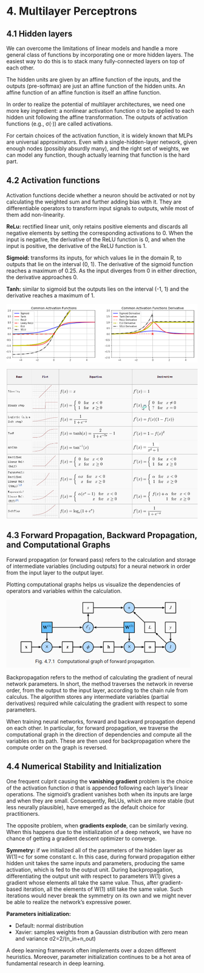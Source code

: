 # 4. Multilayer Perceptrons

## 4.1 Hidden layers
We can overcome the limitations of linear models and handle a more general class of functions by incorporating one or more hidden layers. The easiest way to do this is to stack many fully-connected layers on top of each other.

The hidden units are given by an affine function of the inputs, and the outputs (pre-softmax) are just an affine function of the hidden units. An affine function of an affine function is itself an affine function.

In order to realize the potential of multilayer architectures, we need one more key ingredient: a nonlinear activation function σ to be applied to each hidden unit following the affine transformation. The outputs of activation functions (e.g., σ(⋅)) are called activations.

For certain choices of the activation function, it is widely known that MLPs are universal approximators. Even with a single-hidden-layer network, given enough nodes (possibly absurdly many), and the right set of weights, we can model any function, though actually learning that function is the hard part.

## 4.2 Activation functions

Activation functions decide whether a neuron should be activated or not by calculating the weighted sum and further adding bias with it. They are differentiable operators to transform input signals to outputs, while most of them add non-linearity.

**ReLu:** rectified linear unit, only retains positive elements and discards all negative elements by setting the corresponding activations to 0. When the input is negative, the derivative of the ReLU function is 0, and when the input is positive, the derivative of the ReLU function is 1.

**Sigmoid:** transforms its inputs, for which values lie in the domain R, to outputs that lie on the interval (0, 1). The derivative of the sigmoid function reaches a maximum of 0.25. As the input diverges from 0 in either direction, the derivative approaches 0.

**Tanh:** similar to sigmoid but the outputs lies on the interval (-1, 1) and the derivative reaches a maximum of 1.

![](imgs/graficos.png)

![](imgs/formulas.png)

## 4.3 Forward Propagation, Backward Propagation, and Computational Graphs

Forward propagation (or forward pass) refers to the calculation and storage of intermediate variables (including outputs) for a neural network in order from the input layer to the output layer.

Plotting computational graphs helps us visualize the dependencies of operators and variables within the calculation.

![](imgs/forward.png)

Backpropagation refers to the method of calculating the gradient of neural network parameters. In short, the method traverses the network in reverse order, from the output to the input layer, according to the chain rule from calculus. The algorithm stores any intermediate variables (partial derivatives) required while calculating the gradient with respect to some parameters.

When training neural networks, forward and backward propagation depend on each other. In particular, for forward propagation, we traverse the computational graph in the direction of dependencies and compute all the variables on its path. These are then used for backpropagation where the compute order on the graph is reversed.

## 4.4 Numerical Stability and Initialization

One frequent culprit causing the **vanishing gradient** problem is the choice of the activation function σ that is appended following each layer’s linear operations. The sigmoid’s gradient vanishes both when its inputs are large and when they are small. Consequently, ReLUs, which are more stable (but less neurally plausible), have emerged as the default choice for practitioners.

The opposite problem, when **gradients explode**, can be similarly vexing.  When this happens due to the initialization of a deep network, we have no chance of getting a gradient descent optimizer to converge.

**Symmetry:** if we initialized all of the parameters of the hidden layer as W(1)=c for some constant c. In this case, during forward propagation either hidden unit takes the same inputs and parameters, producing the same activation, which is fed to the output unit. During backpropagation, differentiating the output unit with respect to parameters W(1) gives a gradient whose elements all take the same value. Thus, after gradient-based iteration, all the elements of W(1) still take the same value. Such iterations would never break the symmetry on its own and we might never be able to realize the network’s expressive power.

**Parameters initialization:**
- Default: normal distribution
- Xavier: samples weights from a Gaussian distribution with zero mean and variance σ2=2/(n_in+n_out)

A deep learning framework often implements over a dozen different heuristics. Moreover, parameter initialization continues to be a hot area of fundamental research in deep learning.
